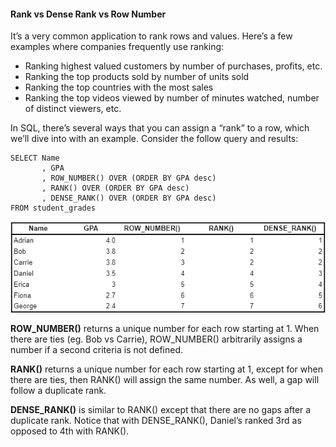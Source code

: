 #### Rank vs Dense Rank vs Row Number
It’s a very common application to rank rows and values. Here’s a few examples where companies frequently use ranking:

- Ranking highest valued customers by number of purchases, profits, etc.
- Ranking the top products sold by number of units sold
- Ranking the top countries with the most sales
- Ranking the top videos viewed by number of minutes watched, number of distinct viewers, etc.

In SQL, there’s several ways that you can assign a “rank” to a row, which we’ll dive into with an example. Consider the follow query and results:

```
SELECT Name
       , GPA
       , ROW_NUMBER() OVER (ORDER BY GPA desc)
       , RANK() OVER (ORDER BY GPA desc)
       , DENSE_RANK() OVER (ORDER BY GPA desc)
FROM student_grades
```

![](assets/rank_results.png)

**ROW_NUMBER()** returns a unique number for each row starting at 1. When there are ties (eg. Bob vs Carrie), ROW_NUMBER() arbitrarily assigns a number if a second criteria is not defined.

**RANK()** returns a unique number for each row starting at 1, except for when there are ties, then RANK() will assign the same number. As well, a gap will follow a duplicate rank.

**DENSE_RANK()** is similar to RANK() except that there are no gaps after a duplicate rank. Notice that with DENSE_RANK(), Daniel’s ranked 3rd as opposed to 4th with RANK().

